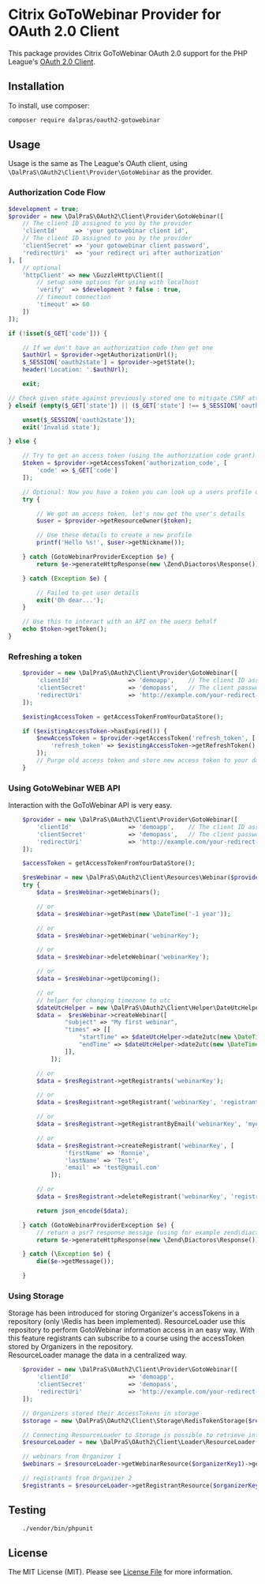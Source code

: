 # Citrix GoToWebinar Provider for OAuth 2.0 Client

This package provides Citrix GoToWebinar OAuth 2.0 support for the PHP League's [OAuth 2.0 Client](https://github.com/thephpleague/oauth2-client).

## Installation

To install, use composer:

```bash
composer require dalpras/oauth2-gotowebinar
```

## Usage

Usage is the same as The League's OAuth client, using `\DalPraS\OAuth2\Client\Provider\GotoWebinar` as the provider.

### Authorization Code Flow

```php
$development = true;
$provider = new \DalPraS\OAuth2\Client\Provider\GotoWebinar([
    // The client ID assigned to you by the provider
    'clientId'     => 'your gotowebinar client id',
    // The client ID assigned to you by the provider
    'clientSecret' => 'your gotowebinar client password',
    'redirectUri'  => 'your redirect uri after authorization'
], [
    // optional
    'httpClient' => new \GuzzleHttp\Client([
        // setup some options for using with localhost
        'verify'  => $development ? false : true,
        // timeout connection
        'timeout' => 60
    ])
]);

if (!isset($_GET['code'])) {

    // If we don't have an authorization code then get one
    $authUrl = $provider->getAuthorizationUrl();
    $_SESSION['oauth2state'] = $provider->getState();
    header('Location: '.$authUrl);

    exit;

// Check given state against previously stored one to mitigate CSRF attack
} elseif (empty($_GET['state']) || ($_GET['state'] !== $_SESSION['oauth2state'])) {

    unset($_SESSION['oauth2state']);
    exit('Invalid state');

} else {

    // Try to get an access token (using the authorization code grant)
    $token = $provider->getAccessToken('authorization_code', [
        'code' => $_GET['code']
    ]);

    // Optional: Now you have a token you can look up a users profile data
    try {

        // We got an access token, let's now get the user's details
        $user = $provider->getResourceOwner($token);

        // Use these details to create a new profile
        printf('Hello %s!', $user->getNickname());

    } catch (GotoWebinarProviderException $e) {
        return $e->generateHttpResponse(new \Zend\Diactoros\Response());

    } catch (Exception $e) {

        // Failed to get user details
        exit('Oh dear...');
    }

    // Use this to interact with an API on the users behalf
    echo $token->getToken();
}
```

### Refreshing a token

```php
    $provider = new \DalPraS\OAuth2\Client\Provider\GotoWebinar([
        'clientId'                => 'demoapp',    // The client ID assigned to you by the provider
        'clientSecret'            => 'demopass',   // The client password assigned to you by the provider
        'redirectUri'             => 'http://example.com/your-redirect-url/',
    ]);

    $existingAccessToken = getAccessTokenFromYourDataStore();

    if ($existingAccessToken->hasExpired()) {
        $newAccessToken = $provider->getAccessToken('refresh_token', [
            'refresh_token' => $existingAccessToken->getRefreshToken()
        ]);
        // Purge old access token and store new access token to your data store.
    }
```

### Using GotoWebinar WEB API

Interaction with the GoToWebinar API is very easy.

```php
    $provider = new \DalPraS\OAuth2\Client\Provider\GotoWebinar([
        'clientId'                => 'demoapp',    // The client ID assigned to you by the provider
        'clientSecret'            => 'demopass',   // The client password assigned to you by the provider
        'redirectUri'             => 'http://example.com/your-redirect-url/',
    ]);

    $accessToken = getAccessTokenFromYourDataStore();

    $resWebinar = new \DalPraS\OAuth2\Client\Resources\Webinar($provider, $accessToken);
    try {
        $data = $resWebinar->getWebinars();

        // or
        $data = $resWebinar->getPast(new \DateTime('-1 year'));

        // or
        $data = $resWebinar->getWebinar('webinarKey');

        // or
        $data = $resWebinar->deleteWebinar('webinarKey');

        // or
        $data = $resWebinar->getUpcoming();

        // or
        // helper for changing timezone to utc
        $dateUtcHelper = new \DalPraS\OAuth2\Client\Helper\DateUtcHelper();
        $data =  $resWebinar->createWebinar([
                "subject" => "My first webinar",
                "times" => [[
                    "startTime" => $dateUtcHelper->date2utc(new \DateTime('+1 day')),
                    "endTime" => $dateUtcHelper->date2utc(new \DateTime('+2 days')),
                ]],
            ]);

        // or
        $data = $resRegistrant->getRegistrants('webinarKey');

        // or
        $data = $resRegistrant->getRegistrant('webinarKey', 'registrantKey');

        // or
        $data = $resRegistrant->getRegistrantByEmail('webinarKey', 'myemail@gmail.com');

        // or
        $data = $resRegistrant->createRegistrant('webinarKey', [
                'firstName' => 'Ronnie',
                'lastName' => 'Test',
                'email' => 'test@gmail.com'
            ]);

        // or
        $data = $resRegistrant->deleteRegistrant('webinarKey', 'registrantKey');

        return json_encode($data);

    } catch (GotoWebinarProviderException $e) {
        // return a psr7 response message (using for example zend\diactoros)
        return $e->generateHttpResponse(new \Zend\Diactoros\Response());

    } catch (\Exception $e) {
        die($e->getMessage());

    }
```

### Using Storage

Storage has been introduced for storing Organizer's accessTokens in a repository (only \Redis has been implemented).  ResourceLoader use this repository to perform GotoWebinar information access in an easy way.
With this feature registrants can subscribe to a course using the accessToken stored by Organizers in the repository.  
ResourceLoader manage the data in a centralized way.

```php
    $provider = new \DalPraS\OAuth2\Client\Provider\GotoWebinar([
        'clientId'                => 'demoapp',
        'clientSecret'            => 'demopass',
        'redirectUri'             => 'http://example.com/your-redirect-url/'
    ]);

    // Organizers stored their AccessTokens in storage
    $storage = new \DalPraS\OAuth2\Client\Storage\RedisTokenStorage($redisInstance);

    // Connecting ResourceLoader to Storage is possible to retrieve information from multiple organizers
    $resourceLoader = new \DalPraS\OAuth2\Client\Loader\ResourceLoader($storage, $provider);

    // webinars from Organizer 1
    $webinars = $resourceLoader->getWebinarResource($organizerKey1)->getWebinars();

    // registrants from Organizer 2
    $registrants = $resourceLoader->getRegistrantResource($organizerKey2)->getRegistrants($webinarKey);

```


## Testing

```bash
    ./vendor/bin/phpunit
```

## License

The MIT License (MIT). Please see [License File](https://github.com/dalpras/oauth2-gotowebinar/blob/master/LICENSE) for more information.

